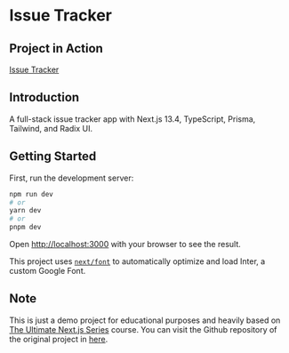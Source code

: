 # Issue Tracker

## Project in Action

[Issue Tracker](https://issue-tracker-next.vercel.app)

## Introduction

A full-stack issue tracker app with Next.js 13.4, TypeScript, Prisma, Tailwind, and Radix UI.

## Getting Started

First, run the development server:

```bash
npm run dev
# or
yarn dev
# or
pnpm dev
```

Open [http://localhost:3000](http://localhost:3000) with your browser to see the result.

This project uses [`next/font`](https://nextjs.org/docs/basic-features/font-optimization) to automatically optimize and load Inter, a custom Google Font.

## Note

This is just a demo project for educational purposes and heavily based on [The Ultimate Next.js Series](https://codewithmosh.com/p/ultimate-nextjs-series) course. You can visit the Github repository of the original project in [here](https://github.com/mosh-hamedani/issue-tracker).
